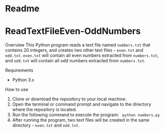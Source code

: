 # Readme
# ReadTextFileEven-OddNumbers

Overview
This Python program reads a text file named `numbers.txt` that contains 20 integers, and creates two other text files - `even.txt` and `odd.txt`. `even.txt` will contain all even numbers extracted from `numbers.txt`, and `odd.txt` will contain all odd numbers extracted from `numbers.txt`.

Requirements
- Python 3.x

How to use
1. Clone or download the repository to your local machine.
2. Open the terminal or command prompt and navigate to the directory where the repository is located.
3. Run the following command to execute the program:
``` python numbers.py```
4. After running the program, two text files will be created in the same directory - `even.txt` and `odd.txt`.
